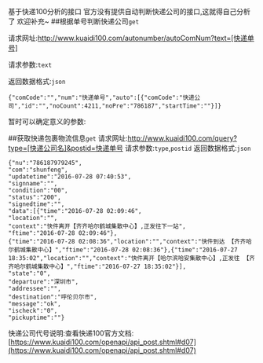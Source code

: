 
基于快递100分析的接口
官方没有提供自动判断快递公司的接口,这就得自己分析了
欢迎补充~
##根据单号判断快递公司`get`

请求网址:http://www.kuaidi100.com/autonumber/autoComNum?text=[快递单号]

请求参数:`text`

返回数据格式:`json`

    {"comCode":"","num":"快递单号","auto":[{"comCode":"快递公司","id":"","noCount":4211,"noPre":"786187","startTime":""}]}
    
暂时可以确定意义的参数:




##获取快递包裹物流信息`get`
请求网址:http://www.kuaidi100.com/query?type=[快递公司名]&postid=快递单号
请求参数:`type`,`postid`
返回数据格式:`json`

    {"nu":"786187979245",
    "com":"shunfeng",
    "updatetime":"2016-07-28 07:40:53",
    "signname":"",
    "condition":"00",
    "status":"200",
    "signedtime":"",
    "data":[{"time":"2016-07-28 02:09:46",
    "location":"",
    "context":"快件离开【齐齐哈尔鹤城集散中心】,正发往下一站",
    "ftime":"2016-07-28 02:09:46"},
    {"time":"2016-07-28 02:08:36","location":"","context":"快件到达 【齐齐哈尔鹤城集散中心】","ftime":"2016-07-28 02:08:36"},{"time":"2016-07-27 18:35:02","location":"","context":"快件离开【哈尔滨哈安集散中心】,正发往 【齐齐哈尔鹤城集散中心】","ftime":"2016-07-27 18:35:02"}],
    "state":"0",
    "departure":"深圳市",
    "addressee":"",
    "destination":"呼伦贝尔市",
    "message":"ok",
    "ischeck":"0",
    "pickuptime":""}

快递公司代号说明:查看快递100官方文档:[https://www.kuaidi100.com/openapi/api_post.shtml#d07](https://www.kuaidi100.com/openapi/api_post.shtml#d07)






